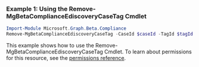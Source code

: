 ### Example 1: Using the Remove-MgBetaComplianceEdiscoveryCaseTag Cmdlet
```powershell
Import-Module Microsoft.Graph.Beta.Compliance
Remove-MgBetaComplianceEdiscoveryCaseTag -CaseId $caseId -TagId $tagId -Forcedelete true 
```
This example shows how to use the Remove-MgBetaComplianceEdiscoveryCaseTag Cmdlet.
To learn about permissions for this resource, see the [permissions reference](/graph/permissions-reference).
